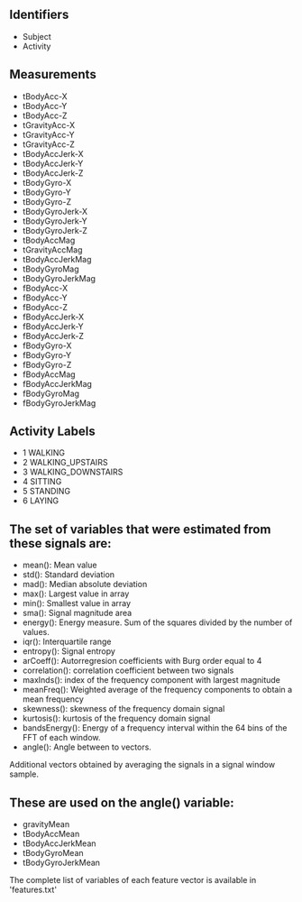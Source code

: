 ## Identifiers
* Subject
* Activity

## Measurements

* tBodyAcc-X
* tBodyAcc-Y
* tBodyAcc-Z
* tGravityAcc-X
* tGravityAcc-Y
* tGravityAcc-Z
* tBodyAccJerk-X
* tBodyAccJerk-Y
* tBodyAccJerk-Z
* tBodyGyro-X
* tBodyGyro-Y
* tBodyGyro-Z
* tBodyGyroJerk-X
* tBodyGyroJerk-Y
* tBodyGyroJerk-Z
* tBodyAccMag
* tGravityAccMag
* tBodyAccJerkMag
* tBodyGyroMag
* tBodyGyroJerkMag
* fBodyAcc-X
* fBodyAcc-Y
* fBodyAcc-Z
* fBodyAccJerk-X
* fBodyAccJerk-Y
* fBodyAccJerk-Z
* fBodyGyro-X
* fBodyGyro-Y
* fBodyGyro-Z
* fBodyAccMag
* fBodyAccJerkMag
* fBodyGyroMag
* fBodyGyroJerkMag

## Activity Labels

* 1 WALKING
* 2 WALKING_UPSTAIRS
* 3 WALKING_DOWNSTAIRS
* 4 SITTING
* 5 STANDING
* 6 LAYING

## The set of variables that were estimated from these signals are: 

* mean(): Mean value
* std(): Standard deviation
* mad(): Median absolute deviation 
* max(): Largest value in array
* min(): Smallest value in array
* sma(): Signal magnitude area
* energy(): Energy measure. Sum of the squares divided by the number of values. 
* iqr(): Interquartile range 
* entropy(): Signal entropy
* arCoeff(): Autorregresion coefficients with Burg order equal to 4
* correlation(): correlation coefficient between two signals
* maxInds(): index of the frequency component with largest magnitude
* meanFreq(): Weighted average of the frequency components to obtain a mean frequency
* skewness(): skewness of the frequency domain signal 
* kurtosis(): kurtosis of the frequency domain signal 
* bandsEnergy(): Energy of a frequency interval within the 64 bins of the FFT of each window.
* angle(): Angle between to vectors.

Additional vectors obtained by averaging the signals in a signal window sample. 
## These are used on the angle() variable:

* gravityMean
* tBodyAccMean
* tBodyAccJerkMean
* tBodyGyroMean
* tBodyGyroJerkMean

The complete list of variables of each feature vector is available in 'features.txt'
